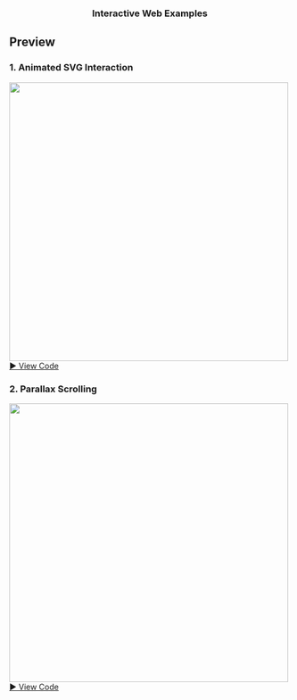 <div align="center">
  <h3 align="center">Interactive Web Examples</h3>
</div>

## Preview
### 1. Animated SVG Interaction
<img src="https://github.com/user-attachments/assets/c83d0b1a-7616-4524-8989-add9d6dbffb0" width="500"/>
<br>
<a href="https://github.com/hanzsver/interative-web/tree/main/01.%20404">
▶︎ View Code
</a>

### 2. Parallax Scrolling
<img src="https://github.com/user-attachments/assets/6f82addc-2fb7-4a2a-8be2-b7130baec0d9" width="500"/> <br>
<a href="https://github.com/hanzsver/interative-web/tree/main/02.%20Firewatch">
▶︎ View Code
</a>
